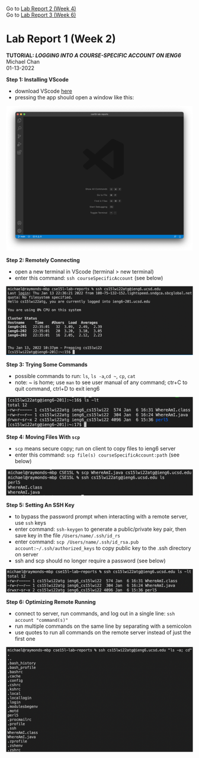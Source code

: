 Go to [Lab Report 2 (Week 4)](lab-report2.md)   
Go to [Lab Report 3 (Week 6)](lab-report-3-week-6.md)

# Lab Report 1 (Week 2)

**TUTORIAL: *LOGGING INTO A COURSE-SPECIFIC ACCOUNT ON IENG6***  
Michael Chan  
01-13-2022  
  
**Step 1: Installing VScode**  
* download VScode [here](http://code.visualstudio.com)  
* pressing the app should open a window like this:  
  
![Image](W2LabReport_Image1.png)
  
**Step 2: Remotely Connecting**  
* open a new terminal in VScode (terminal > new terminal)  
* enter this command: `ssh courseSpecificAccount` (see below)  

![Image](W2LabReport_Image2.png)  

**Step 3: Trying Some Commands**  
* possible commands to run: `ls`, `ls -a`,`cd ~`, `cp`, `cat`
* note: ~ is home; use `man` to see user manual of any command; ctr+C to quit command, ctrl+D to exit ieng6

![Image](W2LabReport_Image3.png)  
  
**Step 4: Moving Files With `scp`**  
* `scp` means secure copy; run on client to copy files to ieng6 server  
* enter this command: `scp file(s) courseSpecificAccount:path` (see below)  

![Image](W2LabReport_Image4.png)  
  
**Step 5: Setting An SSH Key**  
* to bypass the password prompt when interacting with a remote server, use `ssh` keys
* enter command: `ssh-keygen` to generate a public/private key pair, then save key in the file `/Users/name/.ssh/id_rs`  
* enter command: `scp /Users/name/.ssh/id_rsa.pub account:~/.ssh/authorized_keys` to copy public key to the .ssh directory on server  
* ssh and scp should no longer require a password (see below)

![Image](W2LabReport_Image5.png)  
  
**Step 6: Optimizing Remote Running**  
* connect to server, run commands, and log out in a single line: `ssh account "command(s)"`
* run multiple commands on the same line by separating with a semicolon  
* use quotes to run all commands on the remote server instead of just the first one  

![Image](W2LabReport_Image6.png)
